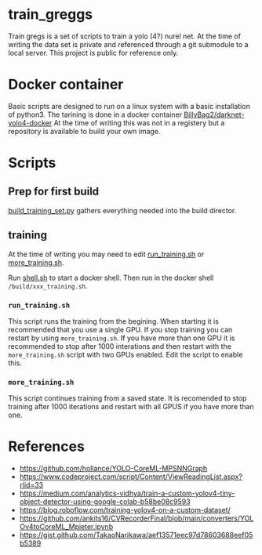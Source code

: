 # train_greggs

Train gregs is a set of scripts to train a yolo (4?) nurel net. At the time of writing the data set is private and referenced through a git submodule to a local server. This project is public for reference only.

# Docker container

Basic scripts are designed to run on a linux system with a basic installation of python3. The tarining is done in a docker container [BillyBag2/darknet-yolo4-docker](https://github.com/BillyBag2/darknet-yolo4-docker) At the time of writing this was not in a registery but a repository is available to build your own image.

# Scripts

## Prep for first build

[build_training_set.py](build_training_set.py) gathers everything needed into the build director.

## training

At the time of writing you may need to edit [run_training.sh](scripts\run_training.sh) or [more_training.sh](scripts\more_training.sh).

Run [shell.sh](shell.sh) to start a docker shell. Then run in the docker shell `/build/xxx_training.sh`.

### `run_training.sh`

This script runs the training from the begining. When starting it is recommended that you use a single GPU. If you stop training you can restart by using `more_training.sh`. If you have more than one GPU it is recommended to stop after 1000 interations and then restart with the `more_training.sh` script with two GPUs enabled. Edit the script to enable this.

### `more_training.sh`

This script continues training from a saved state. It is recomended to stop training after 1000 iterations and restart with all GPUS if you have more than one.

# References

* https://github.com/hollance/YOLO-CoreML-MPSNNGraph
* https://www.codeproject.com/script/Content/ViewReadingList.aspx?rlid=33
* https://medium.com/analytics-vidhya/train-a-custom-yolov4-tiny-object-detector-using-google-colab-b58be08c9593
* https://blog.roboflow.com/training-yolov4-on-a-custom-dataset/
* https://github.com/ankits16/CVRecorderFinal/blob/main/converters/YOLOv4toCoreML_Mpieter.ipynb
* https://gist.github.com/TakaoNarikawa/aef13571eec97d78603688eef05b5389



